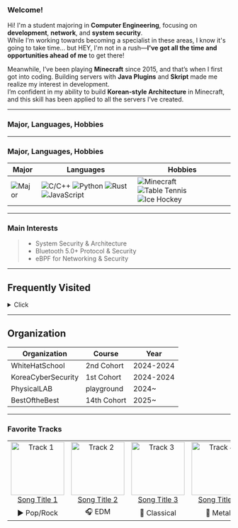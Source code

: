 <!-- default.md -->

### Welcome!

Hi! I'm a student majoring in **Computer Engineering**, focusing on **development**, **network**, and **system security**.  
While I’m working towards becoming a specialist in these areas, I know it's going to take time... but HEY, I'm not in a rush—**I've got all the time and opportunities ahead of me** to get there!

Meanwhile, I’ve been playing **Minecraft** since 2015, and that’s when I first got into coding. 
Building servers with **Java Plugins** and **Skript** made me realize my interest in development.  
I’m confident in my ability to build **Korean-style Architecture** in Minecraft, and this skill has been applied to all the servers I’ve created.

---

### Major, Languages, Hobbies

---

### Major, Languages, Hobbies

<table class="styled-table" align="center">
  <thead>
    <tr>
      <th>Major</th>
      <th>Languages</th>
      <th>Hobbies</th>
    </tr>
  </thead>
  <tbody>
    <tr>
      <td>
        <img src="https://img.shields.io/badge/Major-Computer%20Engineering-blue?style=for-the-badge" alt="Major">
      </td>
  	  <td>
        <img src="https://img.shields.io/badge/Language-C%2FC%2B%2B-brightgreen?style=for-the-badge" alt="C/C++">
        <img src="https://img.shields.io/badge/Language-Python-yellow?style=for-the-badge" alt="Python">
        <img src="https://img.shields.io/badge/Language-Rust-orange?style=for-the-badge" alt="Rust">
        <img src="https://img.shields.io/badge/Language-JavaScript-lightgrey?style=for-the-badge" alt="JavaScript">
      </td>
      <td>
        <img src="https://img.shields.io/badge/Hobby-Minecraft-lightblue?style=for-the-badge" alt="Minecraft">
        <img src="https://img.shields.io/badge/Hobby-Table%20Tennis-yellowgreen?style=for-the-badge" alt="Table Tennis">
        <img src="https://img.shields.io/badge/Hobby-Ice%20Hockey-blue?style=for-the-badge" alt="Ice Hockey">
      </td>
    </tr>
  </tbody>
</table>


---

### Main Interests
> - System Security & Architecture  
> - Bluetooth 5.0+ Protocol & Security  
> - eBPF for Networking & Security  

---

## Frequently Visited

<details><summary>Click</summary>

- [DreamHack](https://www.dreamhack.com/) _(ID: `pwnlife`)_  
- [OverTheWire](https://overthewire.org/)  
- [ExploitDB](https://www.exploit-db.com/)  
- [GitHub](https://github.com/)  
</details>

---

## Organization

<table class="styled-table">
  <thead>
    <tr><th>Organization</th><th>Course</th><th>Year</th></tr>
  </thead>
  <tbody>
    <tr><td>WhiteHatSchool</td><td>2nd Cohort</td><td>2024-2024</td></tr>
    <tr><td>KoreaCyberSecurity</td><td>1st Cohort</td><td>2024-2024</td></tr>
    <tr><td>PhysicalLAB</td><td>playground</td><td>2024~</td></tr>
    <tr><td>BestOftheBest</td><td>14th Cohort</td><td>2025~</td></tr>
  </tbody>
</table>

---

### Favorite Tracks

<table class="styled-table">
  <tr>
    <td align="center">
      <a href="https://youtu.be/VIDEO_ID_1" target="_blank">
        <img src="https://img.youtube.com/vi/VIDEO_ID_1/mqdefault.jpg" width="120" alt="Track 1"><br>
        Song Title 1
      </a>
    </td>
    <td align="center">
      <a href="https://youtu.be/VIDEO_ID_2" target="_blank">
        <img src="https://img.youtube.com/vi/VIDEO_ID_2/mqdefault.jpg" width="120" alt="Track 2"><br>
        Song Title 2
      </a>
    </td>
    <td align="center">
      <a href="https://youtu.be/VIDEO_ID_3" target="_blank">
        <img src="https://img.youtube.com/vi/VIDEO_ID_3/mqdefault.jpg" width="120" alt="Track 3"><br>
        Song Title 3
      </a>
    </td>
    <td align="center">
      <a href="https://youtu.be/VIDEO_ID_4" target="_blank">
        <img src="https://img.youtube.com/vi/VIDEO_ID_4/mqdefault.jpg" width="120" alt="Track 4"><br>
        Song Title 4
      </a>
    </td>
  </tr>
  <tr>
    <td align="center">▶️ Pop/Rock</td>
    <td align="center">🎧 EDM</td>
    <td align="center">🎹 Classical</td>
    <td align="center">🎸 Metal</td>
  </tr>
</table>
